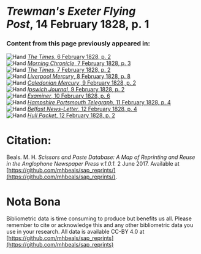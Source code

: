 # *Trewman's Exeter Flying Post*, 14 February 1828, p. 1  
  
### Content from this page previously appeared in:  
![Hand](http://scissorsandpaste.net/wp-content/uploads/2017/06/smallhandpointer.png) [*The Times*, 6 February 1828, p. 2](https://mhbeals.github.io/sap_html/The-Times/The-Times-6-February-1828-p-2)  
![Hand](http://scissorsandpaste.net/wp-content/uploads/2017/06/smallhandpointer.png) [*Morning Chronicle*, 7 February 1828, p. 3](https://mhbeals.github.io/sap_html/Morning-Chronicle/Morning-Chronicle-7-February-1828-p-3)  
![Hand](http://scissorsandpaste.net/wp-content/uploads/2017/06/smallhandpointer.png) [*The Times*, 7 February 1828, p. 2](https://mhbeals.github.io/sap_html/The-Times/The-Times-7-February-1828-p-2)  
![Hand](http://scissorsandpaste.net/wp-content/uploads/2017/06/smallhandpointer.png) [*Liverpool Mercury*, 8 February 1828, p. 8](https://mhbeals.github.io/sap_html/Liverpool-Mercury/Liverpool-Mercury-8-February-1828-p-8)  
![Hand](http://scissorsandpaste.net/wp-content/uploads/2017/06/smallhandpointer.png) [*Caledonian Mercury*, 9 February 1828, p. 2](https://mhbeals.github.io/sap_html/Caledonian-Mercury/Caledonian-Mercury-9-February-1828-p-2)  
![Hand](http://scissorsandpaste.net/wp-content/uploads/2017/06/smallhandpointer.png) [*Ipswich Journal*, 9 February 1828, p. 2](https://mhbeals.github.io/sap_html/Ipswich-Journal/Ipswich-Journal-9-February-1828-p-2)  
![Hand](http://scissorsandpaste.net/wp-content/uploads/2017/06/smallhandpointer.png) [*Examiner*, 10 February 1828, p. 6](https://mhbeals.github.io/sap_html/Examiner/Examiner-10-February-1828-p-6)  
![Hand](http://scissorsandpaste.net/wp-content/uploads/2017/06/smallhandpointer.png) [*Hampshire Portsmouth Telegraph*, 11 February 1828, p. 4](https://mhbeals.github.io/sap_html/Hampshire-Portsmouth-Telegraph/Hampshire-Portsmouth-Telegraph-11-February-1828-p-4)  
![Hand](http://scissorsandpaste.net/wp-content/uploads/2017/06/smallhandpointer.png) [*Belfast News-Letter*, 12 February 1828, p. 4](https://mhbeals.github.io/sap_html/Belfast-News-Letter/Belfast-News-Letter-12-February-1828-p-4)  
![Hand](http://scissorsandpaste.net/wp-content/uploads/2017/06/smallhandpointer.png) [*Hull Packet*, 12 February 1828, p. 2](https://mhbeals.github.io/sap_html/Hull-Packet/Hull-Packet-12-February-1828-p-2)  


# Citation: 

Beals. M. H. *Scissors and Paste Database: A Map of Reprinting and Reuse in the Anglophone Newspaper Press v.1.0.1.* 2 June 2017. Available at [https://github.com/mhbeals/sap_reprints/](https://github.com/mhbeals/sap_reprints/). 

# Nota Bona

Bibliometric data is time consuming to produce but benefits us all. Please remember to cite or acknowledge this and any other bibliometric data you use in your research. All data is available CC-BY 4.0 at [https://github.com/mhbeals/sap_reprints](https://github.com/mhbeals/sap_reprints)